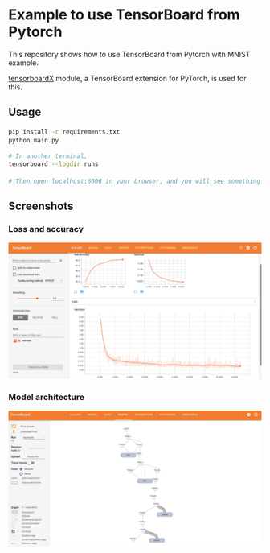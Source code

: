 # Example to use TensorBoard from Pytorch 

This repository shows how to use TensorBoard from Pytorch with MNIST example. 

[tensorboardX](https://github.com/lanpa/tensorboard-pytorch) module, a TensorBoard extension for PyTorch, is used for this.

## Usage

```bash
pip install -r requirements.txt
python main.py
```

```bash
# In another terminal, 
tensorboard --logdir runs

# Then open localhost:6006 in your browser, and you will see something like the screenshots below.
```

## Screenshots

### Loss and accuracy

<img src="screenshots/scalars_loss_accuracy.png" />

### Model architecture

<img src="screenshots/graphs_model.png" />
